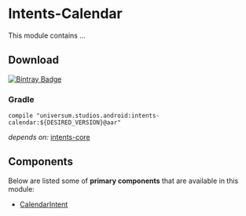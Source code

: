 Intents-Calendar
===============

This module contains ...

## Download ##
[![Bintray Badge](https://api.bintray.com/packages/universum-studios/android/universum.studios.android%3Aintents/images/download.svg)](https://bintray.com/universum-studios/android/universum.studios.android%3Aintents/_latestVersion)

### Gradle ###

    compile "universum.studios.android:intents-calendar:${DESIRED_VERSION}@aar"

_depends on:_
[intents-core](https://github.com/universum-studios/android_intents/tree/master/library-core)
    
## Components ##

Below are listed some of **primary components** that are available in this module:

- [CalendarIntent](https://github.com/universum-studios/android_intents/blob/master/library-calendar/src/main/java/universum/studios/android/intent/CalendarIntent.java)